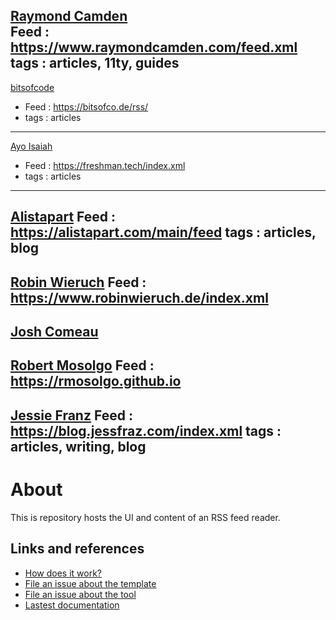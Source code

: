 [Raymond Camden](https://www.raymondcamden.com)  
Feed :  https://www.raymondcamden.com/feed.xml   
tags : articles, 11ty, guides
-----
[bitsofcode](https://bitsofco.de)
- Feed : https://bitsofco.de/rss/
- tags : articles
-----
[Ayo Isaiah](https://freshman.tech)
- Feed : https://freshman.tech/index.xml
- tags : articles
-----
[Alistapart](https://alistapart.com)
Feed : https://alistapart.com/main/feed
tags : articles, blog
-----
[Robin Wieruch](https://www.robinwieruch.de)
Feed : https://www.robinwieruch.de/index.xml
-----
[Josh Comeau](https://www.joshwcomeau.com)
-----
[Robert Mosolgo](https://rmosolgo.github.io)
Feed : https://rmosolgo.github.io
-----
[Jessie Franz](https://blog.jessfraz.com)
Feed : https://blog.jessfraz.com/index.xml
tags : articles, writing, blog
-----
# About

This is repository hosts the UI and content of an RSS feed reader.

## Links and references

- [How does it work?](https://github.com/osmoscraft/osmosfeed#osmosfeed)
- [File an issue about the template](https://github.com/osmoscraft/osmosfeed-template)
- [File an issue about the tool](https://github.com/osmoscraft/osmosfeed)
- [Lastest documentation](https://github.com/osmoscraft/osmosfeed)
